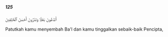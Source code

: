 ##### 125

<span class="ayah">أَتَدْعُونَ بَعْلًۭا وَتَذَرُونَ أَحْسَنَ ٱلْخَٰلِقِينَ</span>

<span class="ayah_translation">Patutkah kamu menyembah Ba'l dan kamu tinggalkan sebaik-baik Pencipta,</span>
